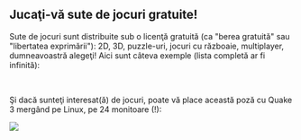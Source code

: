 <?php require("../../entete.php"); ?> <?php require("../../base.php"); ?> <?php require("../../fonctions.php"); ?>

<div id="corps">

<h2>Jucaţi-vă sute de jocuri gratuite!</h2>

<p>Sute de jocuri sunt distribuite sub o licenţă gratuită (ca "berea gratuită" sau "libertatea exprimării"): 2D, 3D, puzzle-uri, jocuri cu războaie, multiplayer, dumneavoastră alegeţi! Aici sunt câteva exemple (lista completă ar fi infinită): </p>

<div id="items">

<?php all_games_from_file (); ?>

<br class="clearboth" />
</div>

<p>Şi dacă sunteţi interesat(ă) de jocuri, poate vă place această poză cu Quake 3 mergând pe Linux, pe 24 monitoare (!): </p>

<p><a href="Images/quake_24_screens.jpg"><img src="Images/quake_24_screens_thumbnail.jpg" /></a></p>

</div>


